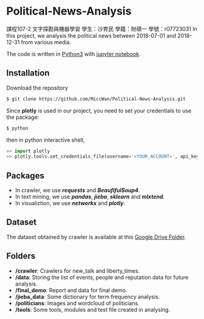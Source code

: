# Political-News-Analysis
課程107-2 文字探勘與機器學習 學生：沙育民 學籍：財碩一 學號：r07723031
In this project, we analysis the political news between 2018-07-01 and 2018-12-31 from various media.

The code is written in [Python3](https://www.python.org) with [jupyter notebook](https://jupyter.org/).

## Installation
Download the repository
```bash
$ git clone https://github.com/MiccWan/Political-News-Analysis.git
```
Since **__plotly__** is used in our project, you need to set your credentials to use the package:
```bash
$ python
```
then in python interactive shell,
```python
>> import plotly 
>> plotly.tools.set_credentials_file(username='<YOUR_ACCOUNT>', api_key='<YOUR_API_KEY>')
```

## Packages
- In crawler, we use **_requests_** and **_BeaufifulSoup4_**.
- In text mining, we use **_pandas_**, **_jieba_**, **_sklearn_** and **_mlxtend_**.
- In visualiztion, we use **_networkx_** and **_plotly_**.

## Dataset
The dataset obtained by crawler is available at this [Google Drive Folder](https://drive.google.com/drive/folders/13BGgHTNmkkUvdOI8XgRiwBBpANPiRFmC?usp=sharing).

## Folders
- **/crawler**: Crawlers for new_talk and liberty_times.
- **/data**: Storing the list of events, people and reputation data for future analysis.
- **/final_demo**: Report and data for final demo.
- **/jieba_data**: Some dictionary for term frequency analysis.
- **/politicians**: Images and wordcloud of politicians.
- **/tools**: Some tools, modules and test file created in analysing.
